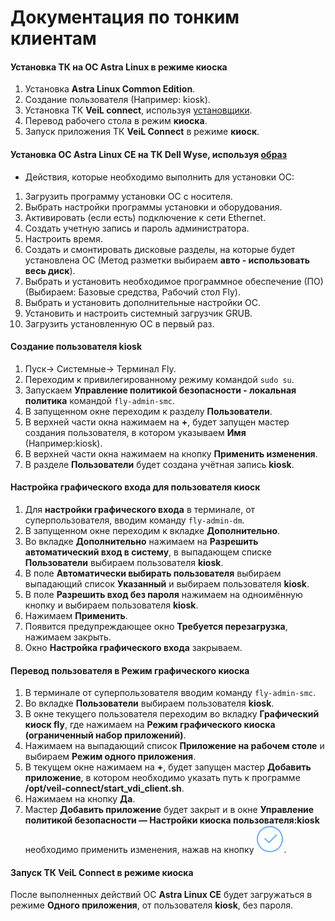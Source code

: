 # Документация по тонким клиентам

#### Установка ТК на ОС Astra Linux в режиме киоска

1. Установка **Astra Linux Common Edition**.
1. Создание пользователя (Например: kiosk).
1. Установка ТК **VeiL connect**, используя [установщики](https://veil-update.mashtab.org/veil-connect/).
1. Перевод рабочего стола в режим **киоска**.
1. Запуск приложения ТК **VeiL Connect** в режиме **киоск**.

#### Установка ОС Astra Linux CE на ТК Dell Wyse, используя [образ](https://mirrors.edge.kernel.org/astra/stable/orel/iso/orel-current.iso)

- Действия, которые необходимо выполнить для установки ОС:

1. Загрузить программу установки ОС с носителя.
1. Выбрать настройки программы установки и оборудования.
1. Активировать (если есть) подключение к сети Ethernet.
1. Создать учетную запись и пароль администратора.
1. Настроить время.
1. Создать и смонтировать дисковые разделы, на которые будет установлена ОС 
   (Метод разметки выбираем **авто - использовать весь диск**).
1. Выбрать и установить необходимое программное обеспечение (ПО) (Выбираем: Базовые средства, Рабочий стол Fly).
1. Выбрать и установить дополнительные настройки ОС.
1. Установить и настроить системный загрузчик GRUB.
1. Загрузить установленную ОС в первый раз.

#### Создание пользователя kiosk

1. Пуск→ Системные→ Терминал Fly.
1. Переходим к привилегированному режиму командой `sudo su`. 
1. Запускаем **Управление политикой безопасности - локальная политика** командой `fly-admin-smc`. 
1. В запущенном окне переходим к разделу **Пользователи**.
1. В верхней части окна нажимаем на **+**, будет запущен мастер создания пользователя, 
в котором указываем **Имя** (Например:kiosk). 
1. В верхней части окна нажимаем на кнопку **Применить изменения**. 
1. В разделе **Пользователи** будет создана учётная запись **kiosk**.

#### Настройка графического входа для пользователя **киоск**

1. Для **настройки графического входа** в терминале, от  суперпользователя, вводим команду `fly-admin-dm`. 
1. В запущенном окне переходим к вкладке **Дополнительно**. 
1. Во вкладке **Дополнительно** нажимаем на **Разрешить автоматический вход в систему**,
в выпадающем списке **Пользователи** выбираем пользователя **kiosk**.
1. В поле **Автоматически выбирать пользователя** выбираем выпадающий список **Указанный** и выбираем пользователя **kiosk**.
1. В поле **Разрешить вход без пароля** нажимаем на одноимённую кнопку и выбираем пользователя **kiosk**.
1. Нажимаем **Применить**.
1. Появится предупреждающее окно **Требуется перезагрузка**, нажимаем закрыть. 
1. Окно **Настройка графического входа** закрываем.

#### Перевод пользователя в **Режим графического киоска**

1. В терминале от суперпользователя вводим команду `fly-admin-smc`.
1. Во вкладке **Пользователи** выбираем пользователя **kiosk**.
1. В окне текущего пользователя переходим во вкладку **Графический киоск fly**, 
где нажимаем на **Режим графического киоска (ограниченный набор приложений)**. 
1. Нажимаем на выпадающий список **Приложение на рабочем столе** и выбираем **Режим одного приложения**.
1. В текущем окне нажимаем на **+**, будет запущен мастер **Добавить приложение**, 
в котором необходимо указать путь к программе **/opt/veil-connect/start_vdi_client.sh**. 
1. Нажимаем на кнопку **Да**.
1. Мастер **Добавить приложение** будет закрыт и в окне **Управление политикой безопасности — 
Настройки киоска пользователя:kiosk** необходимо применить изменения, нажав на кнопку ![image](../../_assets/common/yes.svg).

#### Запуск ТК VeiL Сonnect в режиме киоска

После выполненных действий ОС **Astra Linux CE** будет загружаться в режиме **Одного приложения**,
от пользователя **kiosk**, без пароля.